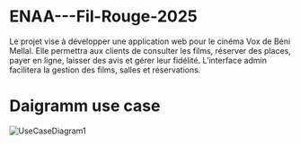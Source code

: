 # ENAA---Fil-Rouge-2025
Le projet vise à développer une application web pour le cinéma Vox de Béni Mellal. Elle permettra aux clients de consulter les films, réserver des places, payer en ligne, laisser des avis et gérer leur fidélité. L’interface admin facilitera la gestion des films, salles et réservations.

# Daigramm use case
![UseCaseDiagram1](https://github.com/user-attachments/assets/86ea1366-b429-40d6-82e2-f891565ba057)

